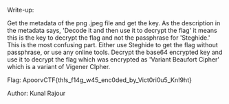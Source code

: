Write-up: 

Get the metadata of the png .jpeg file and get the key. As the description in the metadata says, 'Decode it and then use it to decrypt the flag' it means this is the key to decrypt the flag and not the passphrase for 'Steghide.' This is the most confusing part. Either use Steghide to get the flag without passphrase, or use any online tools. Decrypt the base64 encrypted key and use it to decrypt the flag which was encrypted as 'Variant Beaufort Cipher' which is a variant of Vigener CIpher.

Flag: ApoorvCTF{th!s_f14g_w45_enc0ded_by_Vict0ri0u5_Kn!9ht}

Author: Kunal Rajour
